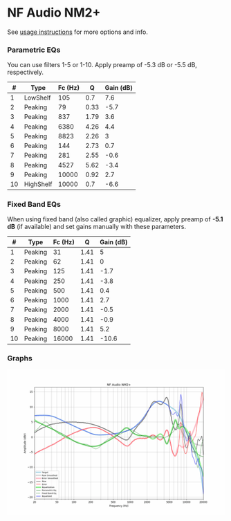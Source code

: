 # NF Audio NM2+
See [usage instructions](https://github.com/jaakkopasanen/AutoEq#usage) for more options and info.

### Parametric EQs
You can use filters 1-5 or 1-10. Apply preamp of -5.3 dB or -5.5 dB, respectively.

|   # | Type      |   Fc (Hz) |    Q |   Gain (dB) |
|-----|-----------|-----------|------|-------------|
|   1 | LowShelf  |       105 | 0.7  |         7.6 |
|   2 | Peaking   |        79 | 0.33 |        -5.7 |
|   3 | Peaking   |       837 | 1.79 |         3.6 |
|   4 | Peaking   |      6380 | 4.26 |         4.4 |
|   5 | Peaking   |      8823 | 2.26 |         3   |
|   6 | Peaking   |       144 | 2.73 |         0.7 |
|   7 | Peaking   |       281 | 2.55 |        -0.6 |
|   8 | Peaking   |      4527 | 5.62 |        -3.4 |
|   9 | Peaking   |     10000 | 0.92 |         2.7 |
|  10 | HighShelf |     10000 | 0.7  |        -6.6 |

### Fixed Band EQs
When using fixed band (also called graphic) equalizer, apply preamp of **-5.1 dB** (if available) and set gains manually with these parameters.

|   # | Type    |   Fc (Hz) |    Q |   Gain (dB) |
|-----|---------|-----------|------|-------------|
|   1 | Peaking |        31 | 1.41 |         5   |
|   2 | Peaking |        62 | 1.41 |         0   |
|   3 | Peaking |       125 | 1.41 |        -1.7 |
|   4 | Peaking |       250 | 1.41 |        -3.8 |
|   5 | Peaking |       500 | 1.41 |         0.4 |
|   6 | Peaking |      1000 | 1.41 |         2.7 |
|   7 | Peaking |      2000 | 1.41 |        -0.5 |
|   8 | Peaking |      4000 | 1.41 |        -0.9 |
|   9 | Peaking |      8000 | 1.41 |         5.2 |
|  10 | Peaking |     16000 | 1.41 |       -10.6 |

### Graphs
![](./NF%20Audio%20NM2+.png)
